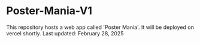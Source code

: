 # Poster-Mania-V1
This repository hosts a web app called 'Poster Mania'. It will be deployed on vercel shortly. 
Last updated: February 28, 2025
